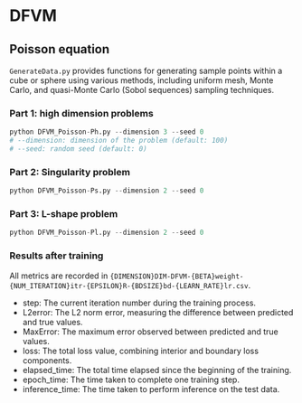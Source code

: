# DFVM

## Poisson equation

`GenerateData.py` provides functions for generating sample points within a cube or sphere using various methods, including uniform mesh, Monte Carlo, and quasi-Monte Carlo (Sobol sequences) sampling techniques.

### Part 1: high dimension problems

```python
python DFVM_Poisson-Ph.py --dimension 3 --seed 0
# --dimension: dimension of the problem (default: 100)
# --seed: random seed (default: 0)
```

### Part 2: Singularity problem

```python
python DFVM_Poisson-Ps.py --dimension 2 --seed 0
```

### Part 3: L-shape problem

```python
python DFVM_Poisson-Pl.py --dimension 2 --seed 0
```

### Results after training

All metrics are recorded in `{DIMENSION}DIM-DFVM-{BETA}weight-{NUM_ITERATION}itr-{EPSILON}R-{BDSIZE}bd-{LEARN_RATE}lr.csv`.

- step: The current iteration number during the training process.
- L2error: The L2 norm error, measuring the difference between predicted and true values.
- MaxError: The maximum error observed between predicted and true values.
- loss: The total loss value, combining interior and boundary loss components.
- elapsed_time: The total time elapsed since the beginning of the training.
- epoch_time: The time taken to complete one training step.
- inference_time: The time taken to perform inference on the test data.

